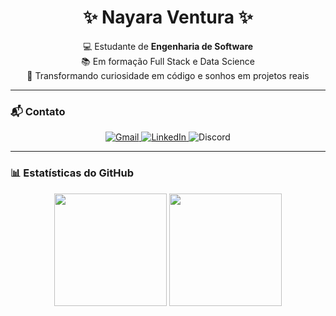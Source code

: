 <h1 align="center">✨ Nayara Ventura ✨</h1>

<p align="center">
  💻 Estudante de <strong>Engenharia de Software</strong><br>
  📚 Em formação Full Stack e Data Science<br>
  🌟 Transformando curiosidade em código e sonhos em projetos reais
</p>

---

### 📬 Contato

<p align="center">
  <a href="mailto:nayaravti.380@gmail.com" target="_blank">
    <img src="https://img.shields.io/badge/Gmail-D14836?style=for-the-badge&logo=gmail&logoColor=white" alt="Gmail" />
  </a>
  
  <a href="https://www.linkedin.com/in/nayara-ventura-24986532b" target="_blank">
    <img src="https://img.shields.io/badge/LinkedIn-0077B5?style=for-the-badge&logo=linkedin&logoColor=white" alt="LinkedIn" />
  </a>

  <img src="https://img.shields.io/badge/Discord-nayaravti-7289DA?style=for-the-badge&logo=discord&logoColor=white" alt="Discord" />
</p>

---

### 📊 Estatísticas do GitHub

<p align="center">
  <img height="180em" src="https://github-readme-stats.vercel.app/api?username=nayvti380&show_icons=true&theme=dark&include_all_commits=true&count_private=true"/>
  <img height="180em" src="https://github-readme-stats.vercel.app/api/top-langs/?username=nayvti380&layout=compact&langs_count=10&theme=dark"/>
</p>
